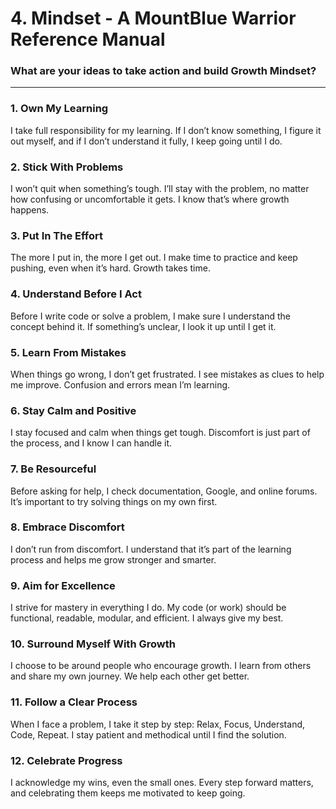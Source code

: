 # 4. Mindset - A MountBlue Warrior Reference Manual #

### What are your ideas to take action and build Growth Mindset? ###


---

### 1. **Own My Learning**
I take full responsibility for my learning. If I don’t know something, I figure it out myself, and if I don’t understand it fully, I keep going until I do.

### 2. **Stick With Problems**
I won’t quit when something’s tough. I’ll stay with the problem, no matter how confusing or uncomfortable it gets. I know that’s where growth happens.

### 3. **Put In The Effort**
The more I put in, the more I get out. I make time to practice and keep pushing, even when it’s hard. Growth takes time.

### 4. **Understand Before I Act**
Before I write code or solve a problem, I make sure I understand the concept behind it. If something’s unclear, I look it up until I get it.

### 5. **Learn From Mistakes**
When things go wrong, I don’t get frustrated. I see mistakes as clues to help me improve. Confusion and errors mean I’m learning.

### 6. **Stay Calm and Positive**
I stay focused and calm when things get tough. Discomfort is just part of the process, and I know I can handle it.

### 7. **Be Resourceful**
Before asking for help, I check documentation, Google, and online forums. It’s important to try solving things on my own first.

### 8. **Embrace Discomfort**
I don’t run from discomfort. I understand that it’s part of the learning process and helps me grow stronger and smarter.

### 9. **Aim for Excellence**
I strive for mastery in everything I do. My code (or work) should be functional, readable, modular, and efficient. I always give my best.

### 10. **Surround Myself With Growth**
I choose to be around people who encourage growth. I learn from others and share my own journey. We help each other get better.

### 11. **Follow a Clear Process**
When I face a problem, I take it step by step: Relax, Focus, Understand, Code, Repeat. I stay patient and methodical until I find the solution.

### 12. **Celebrate Progress**
I acknowledge my wins, even the small ones. Every step forward matters, and celebrating them keeps me motivated to keep going.

